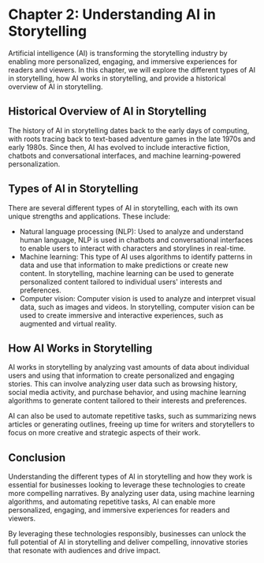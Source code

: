Chapter 2: Understanding AI in Storytelling
===========================================

Artificial intelligence (AI) is transforming the storytelling industry by enabling more personalized, engaging, and immersive experiences for readers and viewers. In this chapter, we will explore the different types of AI in storytelling, how AI works in storytelling, and provide a historical overview of AI in storytelling.

Historical Overview of AI in Storytelling
-----------------------------------------

The history of AI in storytelling dates back to the early days of computing, with roots tracing back to text-based adventure games in the late 1970s and early 1980s. Since then, AI has evolved to include interactive fiction, chatbots and conversational interfaces, and machine learning-powered personalization.

Types of AI in Storytelling
---------------------------

There are several different types of AI in storytelling, each with its own unique strengths and applications. These include:

* Natural language processing (NLP): Used to analyze and understand human language, NLP is used in chatbots and conversational interfaces to enable users to interact with characters and storylines in real-time.
* Machine learning: This type of AI uses algorithms to identify patterns in data and use that information to make predictions or create new content. In storytelling, machine learning can be used to generate personalized content tailored to individual users' interests and preferences.
* Computer vision: Computer vision is used to analyze and interpret visual data, such as images and videos. In storytelling, computer vision can be used to create immersive and interactive experiences, such as augmented and virtual reality.

How AI Works in Storytelling
----------------------------

AI works in storytelling by analyzing vast amounts of data about individual users and using that information to create personalized and engaging stories. This can involve analyzing user data such as browsing history, social media activity, and purchase behavior, and using machine learning algorithms to generate content tailored to their interests and preferences.

AI can also be used to automate repetitive tasks, such as summarizing news articles or generating outlines, freeing up time for writers and storytellers to focus on more creative and strategic aspects of their work.

Conclusion
----------

Understanding the different types of AI in storytelling and how they work is essential for businesses looking to leverage these technologies to create more compelling narratives. By analyzing user data, using machine learning algorithms, and automating repetitive tasks, AI can enable more personalized, engaging, and immersive experiences for readers and viewers.

By leveraging these technologies responsibly, businesses can unlock the full potential of AI in storytelling and deliver compelling, innovative stories that resonate with audiences and drive impact.
